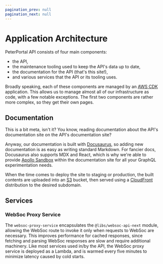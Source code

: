 ```yaml
---
pagination_prev: null
pagination_next: null
---
```


# Application Architecture

PeterPortal API consists of four main components:

- the API,
- the maintenance tooling used to keep the API's data up to date,
- the documentation for the API (that's this site!),
- and various services that the API or its tooling uses.

Broadly speaking, each of these components are managed by an [AWS CDK](https://aws.amazon.com/cdk/) application. This allows us to manage almost all of our infrastructure as code, with a few notable exceptions. The first two components are rather more complex, so they get their own pages.

## Documentation

This is a bit meta, isn't it? You know, reading documentation about the API's documentation site on the API's documentation site?

Anyway, our documentation is built with [Docusaurus](https://docusaurus.io/), so adding new documentation is as easy as writing standard Markdown. For fancier docs, Docusaurus also supports MDX and React, which is why we're able to provide [Apollo Sandbox](https://www.apollographql.com/docs/graphos/explorer/sandbox/) within the documentation site for all your GraphQL experimentation needs.

When the time comes to deploy the site to staging or production, the built contents are uploaded into an [S3](https://aws.amazon.com/s3/) bucket, then served using a [CloudFront](https://aws.amazon.com/cloudfront/) distribution to the desired subdomain.

## Services

### WebSoc Proxy Service

The `websoc-proxy-service` encapsulates the `@libs/websoc-api-next` module, allowing the WebSoc route to invoke it only when requests to WebSoc are necessary. This improves performance for cached responses, since fetching and parsing WebSoc responses are slow and require additional machinery. Like most services used in/by the API, the WebSoc proxy service is deployed as a Lambda, and is warmed every five minutes to minimize latency caused by cold starts.
